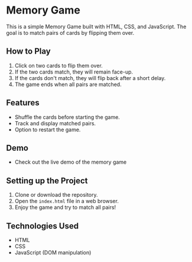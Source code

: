 # Memory Game

This is a simple Memory Game built with HTML, CSS, and JavaScript. The goal is to match pairs of cards by flipping them over.

## How to Play

1. Click on two cards to flip them over.
2. If the two cards match, they will remain face-up.
3. If the cards don't match, they will flip back after a short delay.
4. The game ends when all pairs are matched.

## Features
- Shuffle the cards before starting the game.
- Track and display matched pairs.
- Option to restart the game.

## Demo
- Check out the live demo of the memory game 

## Setting up the Project

1. Clone or download the repository.
2. Open the `index.html` file in a web browser.
3. Enjoy the game and try to match all pairs!

## Technologies Used
- HTML
- CSS
- JavaScript (DOM manipulation)
